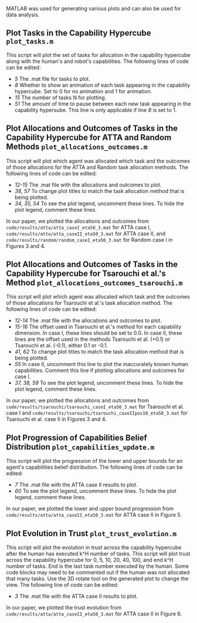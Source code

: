 MATLAB was used for generating various plots and can also be used for data analysis.

## Plot Tasks in the Capability Hypercube `plot_tasks.m`

This script will plot the set of tasks for allocation in the capability hypercube along with the human's and robot's capabilities. The following lines of code can be edited:
* _5_ The .mat file for tasks to plot.
* _8_ Whether to show an animation of each task appearing in the capability hypercube. Set to 0 for no animation and 1 for animation.
* _15_ The number of tasks N for plotting.
* _51_ The amount of time to pause between each new task appearing in the capability hypersube. This line is only applicable if line _8_ is set to 1.


## Plot Allocations and Outcomes of Tasks in the Capability Hypercube for ATTA and Random Methods `plot_allocations_outcomes.m`

This script will plot which agent was allocated which task and the outcomes of those allocations for the ATTA and Random task allocation methods. The following lines of code can be edited:
* _12-15_ The .mat file with the allocations and outcomes to plot.
* _38, 57_ To change plot titles to match the task allocation method that is being plotted.
* _34, 35, 54_ To see the plot legend, uncomment these lines. To hide the plot legend, comment these lines.

In our paper, we plotted the allocations and outcomes from `code/results/atta/atta_caseI_eta50_3.mat` for ATTA case I, `code/results/atta/atta_caseII_eta50_3.mat` for ATTA case II, and `code/results/random/random_caseI_eta50_3.mat` for Random case I in Figures 3 and 4. 


## Plot Allocations and Outcomes of Tasks in the Capability Hypercube for Tsarouchi et al.'s Method `plot_allocations_outcomes_tsarouchi.m`

This script will plot which agent was allocated which task and the outcomes of those allocations for Tsarouchi et al.'s task allocation method. The following lines of code can be edited:
* _12-14_ The .mat file with the allocations and outcomes to plot.
* _15-16_ The offset used in Tsarouchi et al.'s method for each capability dimension. In case I, these lines should be set to 0.0. In case II, these lines are the offset used in the methods Tsarouchi et al. (+0.1) or Tsarouchi et al. (-0.1), either 0.1 or -0.1.
* _41, 62_ To change plot titles to match the task allocation method that is being plotted.
* _55_ In case II, uncomment this line to plot the inaccurately known human capabilities. Comment this line if plotting allocations and outcomes for case I.
* _37, 38, 59_ To see the plot legend, uncomment these lines. To hide the plot legend, comment these lines.

In our paper, we plotted the allocations and outcomes from `code/results/tsarouchi/tsarouchi_caseI_eta50_3.mat` for Tsarouchi et al. case I and `code/results/tsarouchi/tsarouchi_caseIIpos10_eta50_3.mat` for Tsarouchi et al. case II in Figures 3 and 4.


## Plot Progression of Capabilities Belief Distribution `plot_capabilities_update.m`

This script will plot the progression of the lower and upper bounds for an agent's capabilities belief distribution. The following lines of code can be edited:
* _7_ The .mat file with the ATTA case II results to plot.
* _60_ To see the plot legend, uncomment these lines. To hide the plot legend, comment these lines.

In our paper, we plotted the lower and upper bound progression from `code/results/atta/atta_caseII_eta50_3.mat` for ATTA case II in Figure 5.


## Plot Evolution in Trust `plot_trust_evolution.m`

This script will plot the evolution in trust across the capability hypercube after the human has executed k^H number of tasks. This script will plot trust across the capability hypercube for 0, 5, 10, 20, 40, 100, and end k^H number of tasks. End is the last task number executed by the human. Some code blocks may need to be commented out if the human was not allocated that many tasks. Use the 3D rotate tool on the generated plot to change the view. The following line of code can be edited:
* _3_ The .mat file with the ATTA case II results to plot.

In our paper, we plotted the trust evolution from `code/results/atta/atta_caseII_eta50_3.mat` for ATTA case II in Figure 6.
